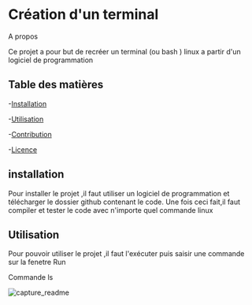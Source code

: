 # Création d'un terminal

A propos

Ce projet a pour but de recréer un terminal (ou bash ) linux a partir d'un logiciel de programmation
## Table des matières 
-[Installation](#installation)

-[Utilisation](#utilisation)

-[Contribution](#contribuer)

-[Licence](#licence)


## installation

Pour installer le projet ,il faut utiliser un logiciel de programmation et télécharger
le dossier github contenant le code. Une fois ceci fait,il faut compiler et tester le code avec n'importe quel commande linux

## Utilisation
Pour pouvoir utiliser le projet ,il faut l'exécuter puis saisir une commande sur la fenetre Run

Commande ls


![capture_readme](https://github.com/nabiamad29/tpsys/assets/153213800/8e0b0ff4-f2b2-4340-bc62-024458333e57)
